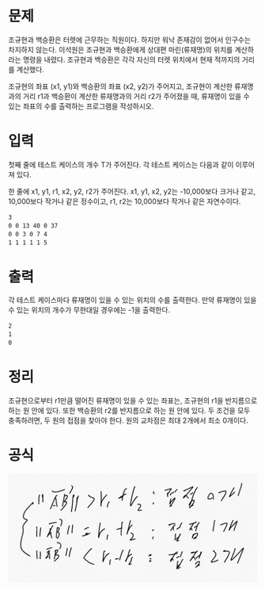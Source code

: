 # 문제
조규현과 백승환은 터렛에 근무하는 직원이다. 하지만 워낙 존재감이 없어서 인구수는 차지하지 않는다.
이석원은 조규현과 백승환에게 상대편 마린(류재명)의 위치를 계산하라는 명령을 내렸다. 조규현과 백승환은 각각 자신의 터렛 위치에서 현재 적까지의 거리를 계산했다.

조규현의 좌표 (x1, y1)와 백승환의 좌표 (x2, y2)가 주어지고, 조규현이 계산한 류재명과의 거리 r1과 백승환이 계산한 류재명과의 거리 r2가 주어졌을 때, 류재명이 있을 수 있는 좌표의 수를 출력하는 프로그램을 작성하시오.


# 입력
첫째 줄에 테스트 케이스의 개수 T가 주어진다. 각 테스트 케이스는 다음과 같이 이루어져 있다.

한 줄에 x1, y1, r1, x2, y2, r2가 주어진다. x1, y1, x2, y2는 -10,000보다 크거나 같고, 10,000보다 작거나 같은 정수이고, r1, r2는 10,000보다 작거나 같은 자연수이다.

```bash
3
0 0 13 40 0 37
0 0 3 0 7 4
1 1 1 1 1 5
```

# 출력
각 테스트 케이스마다 류재명이 있을 수 있는 위치의 수를 출력한다. 만약 류재명이 있을 수 있는 위치의 개수가 무한대일 경우에는 -1을 출력한다.
```bash
2
1
0
```

# 정리
조규현으로부터 r1만큼 떨어진 류재명이 있을 수 있는 좌표는, 조규현의 r1을 반지름으로 하는 원 안에 있다. 또한 백승환의 r2를 반지름으로 하는 원 안에 있다. 두 조건을 모두 충족하려면, 두 원의 접점을 찾아야 한다. 원의 교차점은 최대 2개에서 최소 0개이다.

# 공식
![공식](./img/1002_1.jpg)
